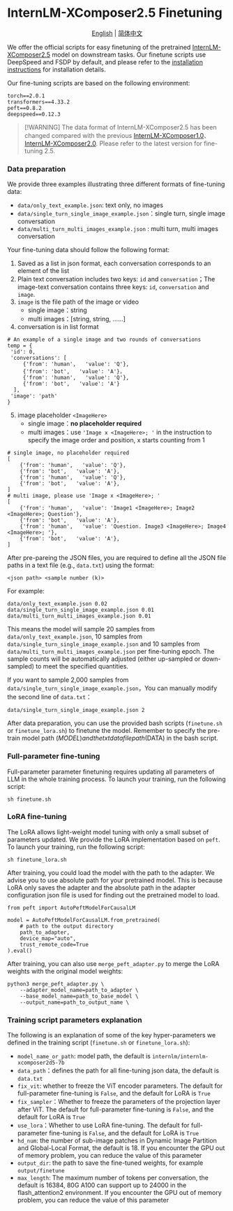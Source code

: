 # InternLM-XComposer2.5 Finetuning

<div align="center">

[English](README.md) | [简体中文](README_zh-CN.md)

</div>

We offer the official scripts for easy finetuning of the pretrained [InternLM-XComposer2.5](https://huggingface.co/internlm/internlm-xcomposer2d5-7b) model on downstream tasks. Our finetune scripts use DeepSpeed and FSDP by default, and please refer to the [installation instructions](../docs/install.md) for installation details.

Our fine-tuning scripts are based on the following environment:

```
torch==2.0.1
transformers==4.33.2
peft==0.8.2
deepspeed==0.12.3
```

> \[!WARNING\]
> The data format of InternLM-XComposer2.5 has been changed compared with the previous [InternLM-XComposer1.0](https://github.com/InternLM/InternLM-XComposer/tree/main/InternLM-XComposer-1.0/finetune)、[InternLM-XComposer2.0](https://github.com/InternLM/InternLM-XComposer/tree/main/InternLM-XComposer-2.0/finetune/). Please refer to the latest version for fine-tuning 2.5.

### Data preparation

We provide three examples illustrating three different formats of fine-tuning data:

- `data/only_text_example.json`: text only, no images
- `data/single_turn_single_image_example.json`：single turn, single image conversation
- `data/multi_turn_multi_images_example.json` : multi turn, multi images conversation

Your fine-tuning data should follow the following format:

1. Saved as a list in json format, each conversation corresponds to an element of the list
2. Plain text conversation includes two keys: `id` and `conversation`；The image-text conversation contains three keys: `id`, `conversation` and `image`.
3. `image` is the file path of the image or video
   - single image：string
   - multi images：\[string, string, ……\]
4. conversation is in list format

```
# An example of a single image and two rounds of conversations
temp = {
 'id': 0,
 'conversations': [
     {'from': 'human',   'value': 'Q'},
     {'from': 'bot',   'value': 'A'}，
     {'from': 'human',   'value': 'Q'},
     {'from': 'bot',   'value': 'A'}
  ],
 'image': 'path'
}
```

5. image placeholder `<ImageHere>`
   - single image：**no placeholder required**
   - multi images：use `'Image x <ImageHere>; '` in the instruction to specify the image order and position, x starts counting from 1

```
# single image, no placeholder required
[
    {'from': 'human',   'value': 'Q'},
    {'from': 'bot',   'value': 'A'},
    {'from': 'human',   'value': 'Q'},
    {'from': 'bot',   'value': 'A'},
]
# multi image, please use 'Image x <ImageHere>; '
[
    {'from': 'human',   'value': 'Image1 <ImageHere>; Image2 <ImageHere>; Question'},
    {'from': 'bot',   'value': 'A'},
    {'from': 'human',   'value': 'Question. Image3 <ImageHere>; Image4 <ImageHere>; '},
    {'from': 'bot',   'value': 'A'},
]
```

After pre-pareing the JSON files, you are required to define all the JSON file paths in a text file (e.g., `data.txt`) using the format:

```
<json path> <sample number (k)>
```

For example:

```
data/only_text_example.json 0.02
data/single_turn_single_image_example.json 0.01
data/multi_turn_multi_images_example.json 0.01
```

This means the model will sample 20 samples from `data/only_text_example.json`, 10 samples from `data/single_turn_single_image_example.json` and 10 samples from `data/multi_turn_multi_images_example.json` per fine-tuning epoch. The sample counts will be automatically adjusted (either up-sampled or down-sampled) to meet the specified quantities.

If you want to sample 2,000 samples from `data/single_turn_single_image_example.json`，You can manually modify the second line of `data.txt`：

```
data/single_turn_single_image_example.json 2
```

After data preparation, you can use the provided bash scripts (`finetune.sh` or `finetune_lora.sh`) to finetune the model. Remember to specify the pre-train model path ($MODEL) and the txt data file path ($DATA) in the bash script.

### Full-parameter fine-tuning

Full-parameter parameter finetuning requires updating all parameters of LLM in the whole training process. To launch your training, run the following script:

```
sh finetune.sh
```

### LoRA fine-tuning

The LoRA allows light-weight model tuning with only a small subset of parameters updated. We provide the LoRA implementation based on `peft`. To launch your training, run the following script:

```
sh finetune_lora.sh
```

After training, you could load the model with the path to the adapter. We advise you to use absolute path for your pretrained model. This is because LoRA only saves the adapter and the absolute path in the adapter configuration json file is used for finding out the pretrained model to load.

```
from peft import AutoPeftModelForCausalLM

model = AutoPeftModelForCausalLM.from_pretrained(
    # path to the output directory
    path_to_adapter,
    device_map="auto",
    trust_remote_code=True
).eval()
```

After training, you can also use `merge_peft_adapter.py` to merge the LoRA weights with the original model weights:

```
python3 merge_peft_adapter.py \
    --adapter_model_name=path_to_adapter \
    --base_model_name=path_to_base_model \
    --output_name=path_to_output_name \
```

### Training script parameters explanation

The following is an explanation of some of the key hyper-parameters we defined in the training script (`finetune.sh` or `finetune_lora.sh`):

- `model_name_or_path`: model path, the default is `internlm/internlm-xcomposer2d5-7b`
- `data_path`：defines the path for all fine-tuning json data, the default is `data.txt`
- `fix_vit`: whether to freeze the ViT encoder parameters. The default for full-parameter fine-tuning is `False`, and the default for LoRA is `True`
- `fix_sampler`：Whether to freeze the parameters of the projection layer after ViT. The default for full-parameter fine-tuning is `False`, and the default for LoRA is `True`
- `use_lora`：Whether to use LoRA fine-tuning. The default for full-parameter fine-tuning is `False`, and the default for LoRA is `True`
- `hd_num`: the number of sub-image patches in Dynamic Image Partition and Global-Local Format, the default is 18. If you encounter the GPU out of memory problem, you can reduce the value of this parameter
- `output_dir`: the path to save the fine-tuned weights, for example `output/finetune`
- `max_length`: The maximum number of tokens per conversation, the default is 16384, 80G A100 can support up to 24000 in the flash_attention2 environment. If you encounter the GPU out of memory problem, you can reduce the value of this parameter
